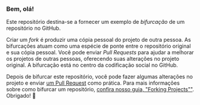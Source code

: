 ### Bem, olá!

Este repositório destina-se a fornecer um exemplo de *bifurcação* de um repositório no GitHub.

Criar um *fork* é produzir uma cópia pessoal do projeto de outra pessoa. As bifurcações atuam como uma espécie de ponte entre o repositório original e sua cópia pessoal.
Você pode enviar *Pull Requests* para ajudar a melhorar os projetos de outras pessoas, oferecendo suas alterações no projeto original. A bifurcação está no centro da codificação social no GitHub.

Depois de bifurcar este repositório, você pode fazer algumas alterações no projeto e enviar [um Pull Request](https://github.com/octocat/Spoon-Knife/pulls) como prática.
Para mais informações sobre como bifurcar um repositório, [confira nosso guia, "Forking Projects""](http://guides.github.com/overviews/forking/). Obrigado! :sparkling_heart:
